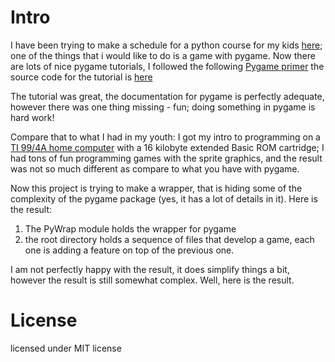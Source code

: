
# Intro

I have been trying to make a schedule for a python course for my kids [here](https://github.com/MoserMichael/pythoncourse); one of the things that i would like to do is a game with pygame.
Now there are lots of nice pygame tutorials, I followed the following [Pygame primer](https://realpython.com/pygame-a-primer/) the source code for the tutorial is [here](https://github.com/realpython/materials/tree/master/pygame-a-primer)

The tutorial was great, the documentation for pygame is perfectly adequate, however there was one thing missing - fun; doing something in pygame is hard work!

Compare that to what I had in my youth: I got my intro to programming on a [TI 99/4A home computer](https://en.wikipedia.org/wiki/Texas_Instruments_TI-99/4A) with a 16 kilobyte extended Basic ROM cartridge; I had tons of fun programming games with the sprite graphics, and the result was not so much different as compare to what you have with pygame.

Now this project is trying to make a wrapper, that is hiding some of the complexity of the pygame package (yes, it has a lot of details in it).
Here is the result: 

1) The PyWrap module holds the wrapper for pygame
2) the root directory holds a sequence of files that develop a game, each one is adding a feature on top of the previous one.

I am not perfectly happy with the result, it does simplify things a bit, however the result is still somewhat complex.
Well, here is the result.

# License 

licensed under MIT license


